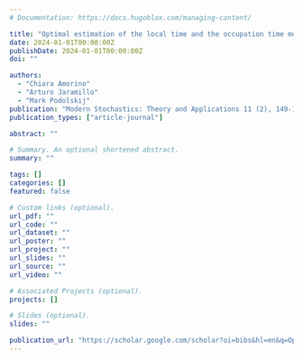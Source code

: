 ```yaml
---
# Documentation: https://docs.hugoblox.com/managing-content/

title: "Optimal estimation of the local time and the occupation time measure for an α-stable Lévy process"
date: 2024-01-01T00:00:00Z
publishDate: 2024-01-01T00:00:00Z
doi: ""

authors:
  - "Chiara Amorino"
  - "Arturo Jaramillo"
  - "Mark Podolskij"
publication: "Modern Stochastics: Theory and Applications 11 (2), 149-168, 2024"
publication_types: ["article-journal"]

abstract: ""

# Summary. An optional shortened abstract.
summary: ""

tags: []
categories: []
featured: false

# Custom links (optional).
url_pdf: ""
url_code: ""
url_dataset: ""
url_poster: ""
url_project: ""
url_slides: ""
url_source: ""
url_video: ""

# Associated Projects (optional).
projects: []

# Slides (optional).
slides: ""

publication_url: "https://scholar.google.com/scholar?oi=bibs&hl=en&q=Optimal+estimation+of+the+local+time+and+the+occupation+time+measure+for+an+α-stable+Lévy+process"
---
```


